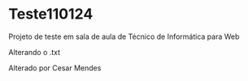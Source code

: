 # Teste110124
Projeto de teste em sala de aula de Técnico de Informática para Web

Alterando o .txt

Alterado por Cesar Mendes